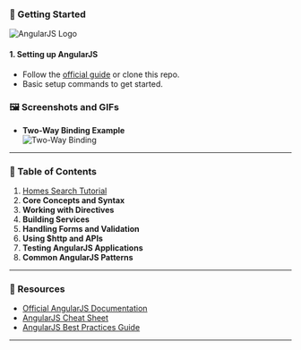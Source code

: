 
### 🚀 Getting Started

![AngularJS Logo](https://upload.wikimedia.org/wikipedia/commons/c/ca/AngularJS_logo.svg) 

#### 1. **Setting up AngularJS**
   - Follow the [official guide](https://angularjs.org/) or clone this repo.
   - Basic setup commands to get started.


### 🖼️ Screenshots and GIFs

- **Two-Way Binding Example**  
   ![Two-Way Binding](https://media.giphy.com/media/l0HUqsz2jdQYElRm0/giphy.gif)
---

### 📑 Table of Contents
1. [Homes Search Tutorial](https://github.com/zufichris/learn/tree/main/angularJS/tutorial)
2. **Core Concepts and Syntax**
3. **Working with Directives**
4. **Building Services**
5. **Handling Forms and Validation**
6. **Using $http and APIs**
7. **Testing AngularJS Applications**
8. **Common AngularJS Patterns**

---

### 🧰 Resources
- [Official AngularJS Documentation](https://docs.angularjs.org/)
- [AngularJS Cheat Sheet](https://angularjs.org/cheatsheet)
- [AngularJS Best Practices Guide](https://docs.angularjs.org/guide)

---
